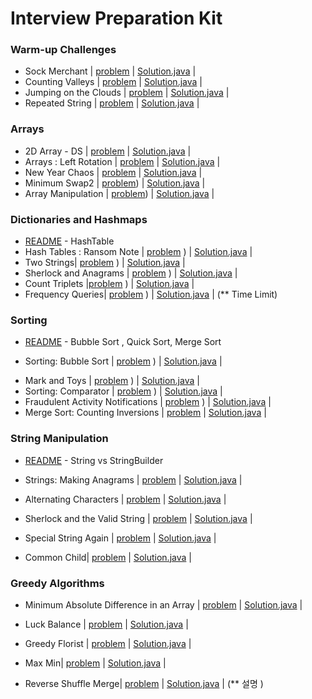 # Interview Preparation Kit

### Warm-up Challenges
- Sock Merchant | [problem](https://www.hackerrank.com/challenges/sock-merchant/problem?h_l=interview&playlist_slugs%5B%5D=interview-preparation-kit&playlist_slugs%5B%5D=warmup) | [Solution.java](./Warm-up/Sock%20Merchant/Solution.java) | 
- Counting Valleys | [problem](https://www.hackerrank.com/challenges/counting-valleys/problem?h_l=interview&playlist_slugs%5B%5D=interview-preparation-kit&playlist_slugs%5B%5D=warmup) | [Solution.java](./Warm-up/Counting%20Valleys/Solution.java) | 
- Jumping on the Clouds | [problem](https://www.hackerrank.com/challenges/jumping-on-the-clouds/problem?h_l=interview&playlist_slugs%5B%5D=interview-preparation-kit&playlist_slugs%5B%5D=warmup) | [Solution.java](./Warm-up/Jumping%20On%20the%20Clouds/Solution.java) | 
- Repeated String | [problem](https://www.hackerrank.com/challenges/repeated-string/problem?h_l=interview&playlist_slugs%5B%5D=interview-preparation-kit&playlist_slugs%5B%5D=warmup) | [Solution.java](./Warm-up/Repeated%20String/Solution.java) | 

### Arrays
- 2D Array - DS | [problem](https://www.hackerrank.com/challenges/2d-array/problem?h_l=interview&playlist_slugs%5B%5D=interview-preparation-kit&playlist_slugs%5B%5D=arrays) | [Solution.java](./Arrays/2D%20Arrays%20DS/Solution.java) | 
- Arrays : Left Rotation | [problem](https://www.hackerrank.com/challenges/ctci-array-left-rotation/problem?h_l=interview&playlist_slugs%5B%5D=interview-preparation-kit&playlist_slugs%5B%5D=arrays) | [Solution.java](./Arrays/Left%20Rotation/Solution.java) | 
- New Year Chaos | [problem](https://www.hackerrank.com/challenges/new-year-chaos/problem?h_l=interview&playlist_slugs%5B%5D=interview-preparation-kit&playlist_slugs%5B%5D=arrays) | [Solution.java](./Arrays/New%20Year%20Chaos/Solution.java) | 
- Minimum Swap2 | [problem](https://www.hackerrank.com/challenges/minimum-swaps-2/problem?h_l=interview&playlist_slugs[]=interview-preparation-kit&playlist_slugs[]=arrays)) |  [Solution.java](./Arrays/Minimum%20Swap2/Solution.java) | 
- Array Manipulation | [problem](https://www.hackerrank.com/challenges/crush/problem?h_l=interview&page=5&playlist_slugs[]=interview-preparation-kit&playlist_slugs[]=arrays)) |  [Solution.java](./Arrays/Array%20Manipulation/Solution.java) | 

### Dictionaries and Hashmaps

* [README](./Dictionaries%20and%20Hashmaps/README.md) - HashTable
* Hash Tables : Ransom Note | [problem](https://www.hackerrank.com/challenges/ctci-ransom-note/problem?h_l=interview&playlist_slugs[]=interview-preparation-kit&playlist_slugs[]=dictionaries-hashmaps) ) |  [Solution.java](./Dictionaries%20and%20Hashmaps/HashTables_Ransom%20Note/Solution.java) | 
* Two Strings| [problem](https://www.hackerrank.com/challenges/two-strings/problem?h_l=interview&playlist_slugs[]=interview-preparation-kit&playlist_slugs[]=dictionaries-hashmaps) ) |  [Solution.java](./Dictionaries%20and%20Hashmaps/Two%20Strings/Solution.java) | 
* Sherlock and Anagrams |  [problem](https://www.hackerrank.com/challenges/sherlock-and-anagrams/problem?h_l=interview&playlist_slugs[]=interview-preparation-kit&playlist_slugs[]=dictionaries-hashmaps)  ) |  [Solution.java](./Dictionaries%20and%20Hashmaps/Sherlock%20And%20Anagrams/Solution.java) | 
* Count Triplets |[problem](https://www.hackerrank.com/challenges/count-triplets-1/problem?h_l=interview&playlist_slugs[]=interview-preparation-kit&playlist_slugs[]=dictionaries-hashmaps) ) | [Solution.java](./Dictionaries%20and%20Hashmaps/Count%20Triplets/Solution.java) | 
* Frequency Queries| [problem](https://www.hackerrank.com/challenges/frequency-queries/problem?h_l=interview&playlist_slugs[]=interview-preparation-kit&playlist_slugs[]=dictionaries-hashmaps) ) |  [Solution.java](./Dictionaries%20and%20Hashmaps/Frequency%20Queries/Solution.java) | (** Time Limit) 

### Sorting

- [README](./Sorting/README.md) - Bubble Sort , Quick Sort, Merge Sort

* Sorting: Bubble Sort | [problem](https://www.hackerrank.com/challenges/ctci-bubble-sort/problem?h_l=interview&playlist_slugs[]=interview-preparation-kit&playlist_slugs[]=sorting)  ) |  [Solution.java](./Sorting/Bubble%20Sort/Solution.java) |

- Mark and Toys | [problem](https://www.hackerrank.com/challenges/mark-and-toys/problem?h_l=interview&playlist_slugs[]=interview-preparation-kit&playlist_slugs[]=sorting) ) |  [Solution.java](./Sorting/Mark%20and%20Toys/Solution.java) |
- Sorting: Comparator | [problem](https://www.hackerrank.com/challenges/ctci-comparator-sorting/problem?h_l=interview&playlist_slugs[]=interview-preparation-kit&playlist_slugs[]=sorting) ) |  [Solution.java](./Sorting/Comparator/Solution.java) |
- Fraudulent Activity Notifications | [problem](https://www.hackerrank.com/challenges/fraudulent-activity-notifications/problem?h_l=interview&playlist_slugs[]=interview-preparation-kit&playlist_slugs[]=sorting)  ) |  [Solution.java](./Sorting/Fraudulent%20Activity%20Notifications/Solution.java) |
- Merge Sort: Counting Inversions | [problem](https://www.hackerrank.com/challenges/ctci-merge-sort/problem?h_l=interview&playlist_slugs[]=interview-preparation-kit&playlist_slugs[]=sorting) | [Solution.java](./Sorting/Counting%20Inversions/Solution.java) |

### String Manipulation

- [README](./String%20Manipulation/README.md) - String vs StringBuilder
- Strings: Making Anagrams | [problem](https://www.hackerrank.com/challenges/ctci-making-anagrams/problem?h_l=interview&playlist_slugs[]=interview-preparation-kit&playlist_slugs[]=strings) | [Solution.java](./String%20Manipulation/Making%20Anagrams/Solution.java) |
- Alternating Characters | [problem](https://www.hackerrank.com/challenges/alternating-characters/problem?h_l=interview&playlist_slugs[]=interview-preparation-kit&playlist_slugs[]=strings)  | [Solution.java](./String%20Manipulation/Alternating%20Characters/Solution.java) |
- Sherlock and the Valid String | [problem](https://www.hackerrank.com/challenges/sherlock-and-valid-string/problem?h_l=interview&playlist_slugs[]=interview-preparation-kit&playlist_slugs[]=strings) | [Solution.java](./String%20Manipulation/Sherlock%20and%20the%20Valid%20String/Solution.java) |
- Special String Again | [problem](https://www.hackerrank.com/challenges/special-palindrome-again/problem?h_l=interview&playlist_slugs[]=interview-preparation-kit&playlist_slugs[]=strings) | [Solution.java](./String%20Manipulation/Special%20String%20Again/Solution.java) |

- Common Child| [problem](https://www.hackerrank.com/challenges/common-child/problem?h_l=interview&playlist_slugs[]=interview-preparation-kit&playlist_slugs[]=strings)  | [Solution.java](./String%20Manipulation/Common%20Child/Solution.java) |

### Greedy Algorithms

- Minimum Absolute Difference in an Array |  [problem](https://www.hackerrank.com/challenges/minimum-absolute-difference-in-an-array/problem?h_l=interview&playlist_slugs[]=interview-preparation-kit&playlist_slugs[]=greedy-algorithms) | [Solution.java](./Greedy%20Algorithms/Minimum%20Absolute%20Difference%20in%20an%20Array/Solution.java) |
- Luck Balance | [problem](https://www.hackerrank.com/challenges/luck-balance/problem?h_l=interview&playlist_slugs[]=interview-preparation-kit&playlist_slugs[]=greedy-algorithms)  | [Solution.java](./Greedy%20Algorithms/Luck%20Balance/Solution.java) |
- Greedy Florist |  [problem](https://www.hackerrank.com/challenges/greedy-florist/problem?h_l=interview&playlist_slugs[]=interview-preparation-kit&playlist_slugs[]=greedy-algorithms)  | [Solution.java](./Greedy%20Algorithms/Greedy%20Florist/Solution.java) |
- Max Min|  [problem](https://www.hackerrank.com/challenges/angry-children/problem?h_l=interview&playlist_slugs[]=interview-preparation-kit&playlist_slugs[]=greedy-algorithms&h_r=next-challenge&h_v=zen)  | [Solution.java](./Greedy%20Algorithms/Max%20Min/Solution.java) |

- Reverse Shuffle Merge|  [problem](https://www.hackerrank.com/challenges/reverse-shuffle-merge/problem?h_l=interview&playlist_slugs[]=interview-preparation-kit&playlist_slugs[]=greedy-algorithms) | [Solution.java](./Greedy%20Algorithms/Reverse%20Shuffle%20Merge/Solution.java) | (** 설명 )

